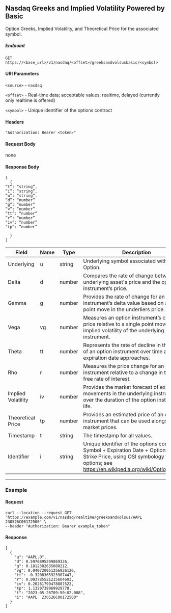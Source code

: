 ## Nasdaq Greeks and Implied Volatility Powered by Basic

Option Greeks, Implied Volatility, and Theoretical Price for the associated symbol. 

##### Endpoint

`GET` `https://<base_url>/v1/nasdaq/<offset>/greeksandvolsusbasic/<symbol>`

#### URI Parameters

`<source>` - `nasdaq`

`<offset>` -  Real-time data; acceptable values: realtime, delayed (currently only realtime is offered)

`<symbol>` - Unique identifier of the options contract

#### Headers

`"Authorization: Bearer <token>"`

#### Request Body

none

#### Response Body

```
[
  {
“t”: “string”, 
“i”: “string”,   
“u”: “string”, 
“d”: “number”  
“g”: “number” 
“v”: “number” 
“tt”: “number”  
“r”: “number” 
“iv”: “number”   
"tp”: “number” 

  }
]
```

| Field | Name | Type | Description |
|-------|------|------|-------------|
|Underlying|u|string|Underlying symbol associated with the Option.|
|Delta|d|number|Compares the rate of change between the underlying asset's price and the option instrument’s price.|
|Gamma|g|number|Provides the rate of change for an option instrument’s delta value based on a single point move in the underliers price.|
|Vega|vg|number|Measures an option instrument’s change in price relative to a single point move in implied volatility of the underlying instrument. |
|Theta|tt|number|Represents the rate of decline in the value of an option instrument over time as the expiration date approaches. |
|Rho|r|number|Measures the price change for an option instrument relative to a change in the risk-free rate of interest. |
|Implied Volatility|iv|number|Provides the market forecast of expected movements in the underlying instrument over the duration of the option instrument’s life. |
|Theoretical Price|tp|number|Provides an estimated price of an option instrument that can be used alongside market prices. |
|Timestamp|t|string|The timestamp for all values.  |
|Identifier|i|string|Unique identifier of the options contract: Symbol + Expiration Date + Option Type + Strike Price, using OSI symbology for all US options; see https://en.wikipedia.org/wiki/Option_symbol.|

---


### Example

#### Request

```
curl --location --request GET 'https://example.com/v1/nasdaq/realtime/greeksandvolsus/AAPL   230526C00172500' \
--header "Authorization: Bearer example_token"
```

#### Response

```
[
  {
    "u": "AAPL.O",
    "d": 0.5976895209869326,
    "g": 0.1812382635080212,
    "vg": 0.040720051256926126,
    "tt": -0.3208365923907447,
    "r": 0.003785521215604603,
    "iv": 0.20281799478887522,
    "tp": 1.1320738969929778,
    "t": "2023-05-26T09:50:02.088",
    "i": "AAPL  230526C00172500"
  }
]
```

